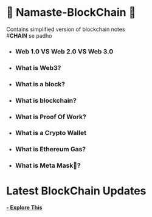 # 🙏 Namaste-BlockChain 🙏
Contains simplified version of blockchain notes<br>
#**CHAIN** se padho

<ul>
<li><h3>Web 1.0 VS Web 2.0 VS Web 3.0 </h3>
<li><h3>What is Web3?</h3>
<li><h3>What is a block?</h3>
<li><h3>What is blockchain?</h3>
<li><h3>What is Proof Of Work?</h3>
<li><h3>What is a Crypto Wallet</h3>
<li><h3>What is Ethereum Gas?</h3>
<li><h3>What is Meta Mask🦊?</h3>
</ul>

# Latest BlockChain Updates

<a href="https://academy.binance.com/en/start-here"><b>- Explore This</b></a>
